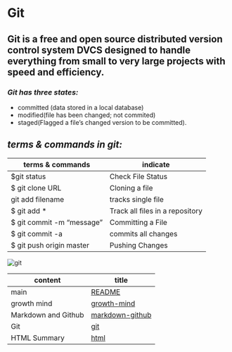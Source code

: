# Git
## **Git is a free and open source distributed version control system DVCS designed to handle everything from small to very large projects with speed and efficiency.**

### ***Git has three states:*** 
- committed (data stored in a local database)
- modified(file has been changed; not commited) 
- staged(Flagged a file’s changed version to be committed).

## ***terms & commands in git:***

terms & commands | indicate
------------ | -------------
$git status   | Check File Status
$ git clone URL | Cloning a file
git add filename  |tracks single file
$ git add *   | Track all files in a repository
$ git commit -m “message”   | Committing a File
$ git commit -a  | commits all changes
$ git push origin master | Pushing Changes

![git](https://techies-world.com/wp-content/uploads/2016/08/git_logo.png)

content  | title
------------ | -------------
main       | [README](https://amna-alhammad.github.io/reading-notes/)
growth mind   | [growth-mind](https://amna-alhammad.github.io/reading-notes/growth-mind/)
Markdown and Github       |[markdown-github](https://amna-alhammad.github.io/reading-notes/markdown-github/)
Git          |[git](https://amna-alhammad.github.io/reading-notes/git/)
HTML Summary     |[html](https://amna-alhammad.github.io/reading-notes/html/)
